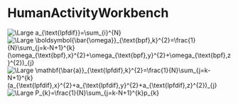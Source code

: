 # HumanActivityWorkbench

<img src="https://latex.codecogs.com/svg.latex?\Large&space;a_{\text{lpfdif}}=\sum_{i}^{N}" title="\Large a_{\text{lpfdif}}=\sum_{i}^{N}" />

<img src="https://latex.codecogs.com/svg.latex?\Large&space;\boldsymbol{\bar{\omega}}_{\text{bpf},k}^{2}=\frac{1}{N}\sum_{j=k-N+1}^{k}(\omega_{\text{bpf},x}^{2}+\omega_{\text{bpf},y}^{2}+\omega_{\text{bpf},z}^{2})_{j}" title="\Large \boldsymbol{\bar{\omega}}_{\text{bpf},k}^{2}=\frac{1}{N}\sum_{j=k-N+1}^{k}(\omega_{\text{bpf},x}^{2}+\omega_{\text{bpf},y}^{2}+\omega_{\text{bpf},z}^{2})_{j}" />

<img src="https://latex.codecogs.com/svg.latex?\Large&space;\mathbf{\bar{a}}_{\text{lpfdif},k}^{2}=\frac{1}{N}\sum_{j=k-N+1}^{k}(a_{\text{lpfdif},x}^{2}+a_{\text{lpfdif},y}^{2}+a_{\text{lpfdif},z}^{2})_{j}" title="\Large \mathbf{\bar{a}}_{\text{lpfdif},k}^{2}=\frac{1}{N}\sum_{j=k-N+1}^{k}(a_{\text{lpfdif},x}^{2}+a_{\text{lpfdif},y}^{2}+a_{\text{lpfdif},z}^{2})_{j}" />

<img src="https://latex.codecogs.com/svg.latex?\Large&space;P_{k}=\frac{1}{N}\sum_{j=k-N+1}^{k}p_{k}" title="\Large P_{k}=\frac{1}{N}\sum_{j=k-N+1}^{k}p_{k}" />

